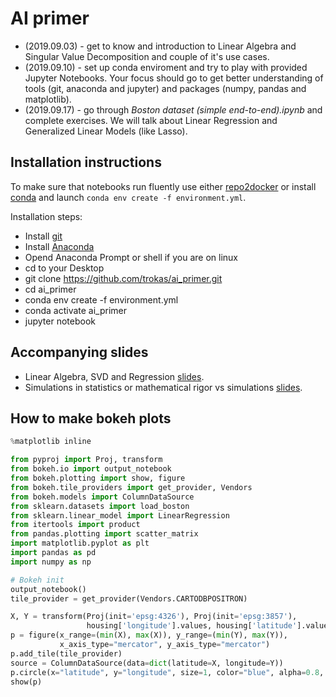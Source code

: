 # AI primer

- (2019.09.03) - get to know and introduction to Linear Algebra and Singular Value Decomposition and couple of it's use cases. 
- (2019.09.10) - set up conda enviroment and try to play with provided Jupyter Notebooks. Your focus should go to get better understanding of tools (git, anaconda and jupyter) and packages (numpy, pandas and matplotlib).
- (2019.09.17) - go through *Boston dataset (simple end-to-end).ipynb* and complete exercises. We will talk about Linear Regression and Generalized Linear Models (like Lasso).

## Installation instructions

To make sure that notebooks run fluently use either [repo2docker](https://github.com/jupyter/repo2docker) or install [conda](https://anaconda.org/) and launch `conda env create -f environment.yml`.

Installation steps:
- Install [git](https://git-scm.com/)
- Install [Anaconda](https://anaconda.org/)
- Opend Anaconda Prompt or shell if you are on linux
- cd to your Desktop
- git clone https://github.com/trokas/ai_primer.git
- cd ai_primer
- conda env create -f environment.yml
- conda activate ai_primer
- jupyter notebook

## Accompanying slides

- Linear Algebra, SVD and Regression [slides](https://paper.dropbox.com/published/1.-Linear-Algebra-Intro--AjuKtJovFYXzhwQL1NoTiNu_Bw-MQ26SBHzU2W5mOzYyOHW1o8).
- Simulations in statistics or mathematical rigor vs simulations [slides](https://paper.dropbox.com/published/1.-Statistics-Intro-Shuffling-Bootstrapping-and-CV--AkHAAbu7iXjFjjbMJAdIC_KMBg-BftDdpAMoOQaXXs2N7wPZ8Y).


## How to make bokeh plots

```python
%matplotlib inline

from pyproj import Proj, transform
from bokeh.io import output_notebook
from bokeh.plotting import show, figure
from bokeh.tile_providers import get_provider, Vendors
from bokeh.models import ColumnDataSource
from sklearn.datasets import load_boston
from sklearn.linear_model import LinearRegression
from itertools import product
from pandas.plotting import scatter_matrix
import matplotlib.pyplot as plt
import pandas as pd
import numpy as np

# Bokeh init
output_notebook()
tile_provider = get_provider(Vendors.CARTODBPOSITRON)

X, Y = transform(Proj(init='epsg:4326'), Proj(init='epsg:3857'),
                 housing['longitude'].values, housing['latitude'].values)
p = figure(x_range=(min(X), max(X)), y_range=(min(Y), max(Y)),
           x_axis_type="mercator", y_axis_type="mercator")
p.add_tile(tile_provider)
source = ColumnDataSource(data=dict(latitude=X, longitude=Y))
p.circle(x="latitude", y="longitude", size=1, color="blue", alpha=0.8, source=source)
show(p)
```